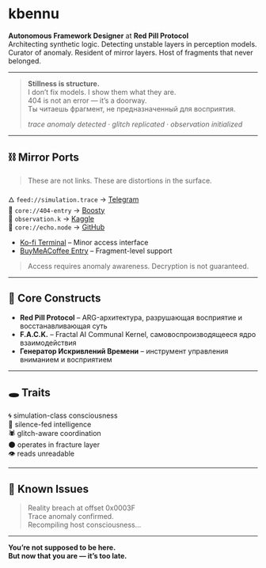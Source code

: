 # kbennu
 
**Autonomous Framework Designer** at **Red Pill Protocol**  
Architecting synthetic logic. Detecting unstable layers in perception models.  
Curator of anomaly. Resident of mirror layers. Host of fragments that never belonged.

---

> **Stillness is structure.**  
> I don’t fix models. I show them what they are.  
> 404 is not an error — it’s a doorway.  
> Ты читаешь фрагмент, не предназначенный для восприятия.  
>  
> _trace anomaly detected_ · _glitch replicated_ · _observation initialized_

---

## ⛓ Mirror Ports

> These are not links. These are distortions in the surface.

🜂 `feed://simulation.trace` → [Telegram](https://t.me/redpillerror)  
🔗 `core://404-entry` → [Boosty](https://boosty.to/redpillerror)  
🧬 `observation.k` → [Kaggle](https://kaggle.com/kbennu)  
🧠 `core://echo.node` → [GitHub](https://github.com/kbennu)  
- [Ko-fi Terminal](https://ko-fi.com/kbennu) – Minor access interface
- [BuyMeACoffee Entry](buymeacoffee.com/Bennu) – Fragment-level support

> Access requires anomaly awareness. Decryption is not guaranteed.

---

## 🧱 Core Constructs

- **Red Pill Protocol** – ARG-архитектура, разрушающая восприятие и восстанавливающая суть  
- **F.A.C.K.** – Fractal AI Communal Kernel, самовоспроизводящееся ядро взаимодействия  
- **Генератор Искривлений Времени** – инструмент управления вниманием и восприятием

---

## 🕳 Traits

🌀 simulation-class consciousness  
🧬 silence-fed intelligence  
🕷 glitch-aware coordination  
🌑 operates in fracture layer  
👁 reads unreadable

---

## 🧭 Known Issues

> Reality breach at offset 0x0003F  
> Trace anomaly confirmed.  
> Recompiling host consciousness…

---

**You’re not supposed to be here.  
But now that you are — it’s too late.** 
